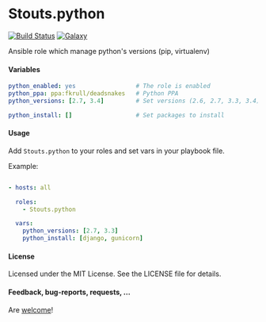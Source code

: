 Stouts.python
=============

[![Build Status](http://img.shields.io/travis/Stouts/Stouts.python.svg?style=flat-square)](https://travis-ci.org/Stouts/Stouts.python)
[![Galaxy](http://img.shields.io/badge/galaxy-Stouts.python-blue.svg?style=flat-square)](https://galaxy.ansible.com/list#/roles/910)

Ansible role which manage python's versions (pip, virtualenv)

#### Variables

```yaml
python_enabled: yes                 # The role is enabled
python_ppa: ppa:fkrull/deadsnakes   # Python PPA
python_versions: [2.7, 3.4]         # Set versions (2.6, 2.7, 3.3, 3.4) which will be installed

python_install: []                  # Set packages to install
```

#### Usage

Add `Stouts.python` to your roles and set vars in your playbook file.

Example:

```yaml

- hosts: all

  roles:
    - Stouts.python

  vars:
    python_versions: [2.7, 3.3]
    python_install: [django, gunicorn]
```

#### License

Licensed under the MIT License. See the LICENSE file for details.

#### Feedback, bug-reports, requests, ...

Are [welcome](https://github.com/Stouts/Stouts.python/issues)!
